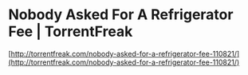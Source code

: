 <!--
id: 9534828581
link: http://tumblr.atmos.org/post/9534828581/nobody-asked-for-a-refrigerator-fee-torrentfreak
slug: nobody-asked-for-a-refrigerator-fee-torrentfreak
date: Sun Aug 28 2011 21:42:59 GMT-0700 (PDT)
publish: 2011-08-028
tags: 
title: Nobody Asked For A Refrigerator Fee | TorrentFreak
-->


Nobody Asked For A Refrigerator Fee | TorrentFreak
==================================================

[http://torrentfreak.com/nobody-asked-for-a-refrigerator-fee-110821/](http://torrentfreak.com/nobody-asked-for-a-refrigerator-fee-110821/)

